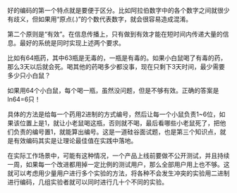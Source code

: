 好的编码的第一个特点就是要便于区分。比如阿拉伯数字中的各个数字之间就很少有歧义，但如果用“原点\(.\)”的个数代表数字，就会很容易造成混淆。

第二个原则是“有效”。在信息传播上，只有做到有效才能在短时间内传递大量的信息。最好的系统是同时实现上述两个要求。

比如有64瓶药，其中63瓶是无毒的，一瓶是有毒的。如果小白鼠喝了有毒的药，那么3天以后就会死。喝其他的药喝多少都没事，现在只剩下3天时间，最少需要多少只小白鼠？

如果用64个小白鼠，每个喝一瓶，虽然没问题，但是不够有效。正确的答案是ln64=6只！

具体的方法是给每一个药用2进制的方式编号，然后让每一个小鼠负责1~6位，如果该位置上是1，就让小老鼠喝这瓶，否则就不喝，最后看哪些小老鼠死了，把他们负责的编号置1，就能算出编号。这是一道硅谷面试题，也是第三个知识点，就是有效编码其实是让理论最佳值在实践中落地。

在实际工作场景中，可能有这种情况，一个产品上线前要做不公开测试，并且持续一周，如果每一个改进都用掉一定比例的测试用户，那么全部用户用上也不够。这就可以考虑用少量用户进行多个实验的方法，将各种不会发生冲突的实验用二进制进行编码，几组实验者就可以同时进行几十个不同的实验。

